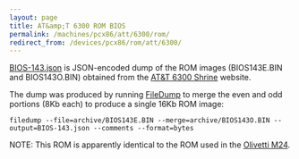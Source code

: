```yaml
---
layout: page
title: AT&amp;T 6300 ROM BIOS
permalink: /machines/pcx86/att/6300/rom/
redirect_from: /devices/pcx86/rom/att/6300/
---
```


[BIOS-143.json](BIOS-143.json) is JSON-encoded dump of the ROM images (BIOS143E.BIN and BIOS143O.BIN) obtained from
the [AT&amp;T 6300 Shrine](https://sites.google.com/site/att6300shrine/Home/downloads) website.  

The dump was produced by running [FileDump](/tools/filedump/) to merge the even and odd portions (8Kb each)
to produce a single 16Kb ROM image:

	filedump --file=archive/BIOS143E.BIN --merge=archive/BIOS143O.BIN --output=BIOS-143.json --comments --format=bytes

NOTE: This ROM is apparently identical to the ROM used in the [Olivetti M24](/machines/pcx86/olivetti/m24/).
